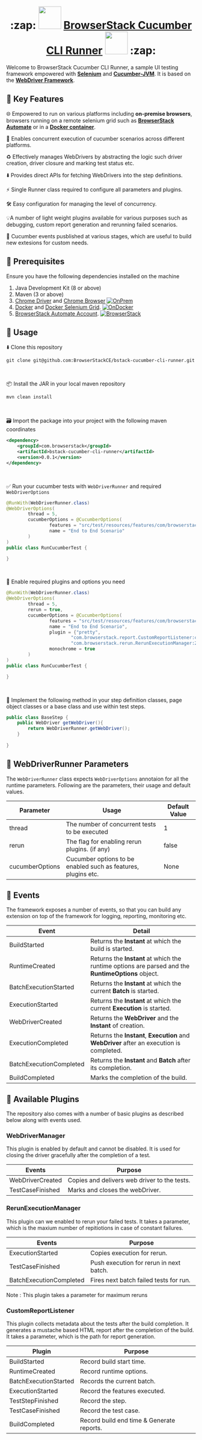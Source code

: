 <h1 align="center">   :zap: <img src="https://avatars.githubusercontent.com/u/1119453?s=200&v=4" width="60" height="60" > <a href="https://github.com/browserstack/browserstack-examples-junit5">BrowserStack Cucumber CLI Runner</a>  <img src="https://avatars.githubusercontent.com/u/320565?s=200&v=4" width="60" height="60" >
 :zap:</h1>
 
 Welcome to BrowserStack Cucumber CLI Runner, a sample UI testing framework empowered with **[Selenium](https://www.selenium.dev/)** and **[Cucumber-JVM](https://cucumber.io/docs/installation/java/)**. It is based on the **[WebDriver Framework](https://github.com/browserstack/webdriver-framework)**.
 
 ## :pushpin: Key Features
 
:globe_with_meridians: Empowered to run on various platforms including **on-premise browsers**, browsers running on a remote selenium grid such as 
 **[BrowserStack Automate](https://www.browserstack.com/automate)** or in a **[Docker container](https://github.com/SeleniumHQ/docker-selenium)**.

:rocket: Enables concurrent execution of cucumber scenarios across different platforms.

:recycle: Effectively manages WebDrivers by abstracting the logic such driver creation, driver closure and marking test status etc.

:arrow_down: Provides direct APIs for fetching WebDrivers into the step definitions.

:zap: Single Runner class required to configure all parameters and plugins.

:hammer_and_wrench: Easy configuration for managing the level of concurrency.

:bulb:A number of light weight plugins available for various purposes such as debugging, custom report generation and rerunning failed scenarios.

:test_tube: Cucumber events pusblished at various stages, which are useful to build new extesions for custom needs.

 
  ## :pushpin: Prerequisites
 Ensure you have the following dependencies installed on the machine
 
 1. Java Development Kit (8 or above)
 2. Maven (3 or above)
 3. [Chrome Driver](https://chromedriver.chromium.org/) and [Chrome Browser](https://www.google.com/chrome/)   [![OnPrem](https://img.shields.io/badge/For-OnPrem-green)]()
 5. [Docker](https://www.docker.com/) and [Docker Selenium Grid](https://github.com/SeleniumHQ/docker-selenium).  [![OnDocker](https://img.shields.io/badge/For-OnDocker-blue)]()
 6. [BrowserStack Automate Account](https://www.browserstack.com/automate). [![BrowserStack](https://img.shields.io/badge/For-BrowserStackAutomate-orange)]()



  ## :pushpin: Usage

:arrow_down: Clone this repository

```git
git clone git@github.com:BrowserStackCE/bstack-cucumber-cli-runner.git
```
<br>

:package: Install the JAR in your local maven repository
```sh
mvn clean install
```

<br>

:card_file_box: Import the package into your project with the following maven coordinates
```xml
<dependency>
    <groupId>com.browserstack</groupId>
    <artifactId>bstack-cucumber-cli-runner</artifactId>
    <version>0.0.1</version>
</dependency>
```

<br>

:white_check_mark: Run your cucumber tests with ``WebDriverRunner`` and required ``WebDriverOptions``

```java
@RunWith(WebDriverRunner.class)
@WebDriverOptions(
        thread = 5,
        cucumberOptions = @CucumberOptions(
                features = "src/test/resources/features/com/browserstack",
                name = "End to End Scenario"
        )
)
public class RunCucumberTest {

}
```

<br>

:dizzy: Enable required plugins and options you need

```java
@RunWith(WebDriverRunner.class)
@WebDriverOptions(
        thread = 5,
        rerun = true,
        cucumberOptions = @CucumberOptions(
                features = "src/test/resources/features/com/browserstack",
                name = "End to End Scenario",
                plugin = {"pretty",
                        "com.browserstack.report.CustomReportListener:custom/reports",
                        "com.browserstack.rerun.RerunExecutionManager:2"},
                monochrome = true
        )
)
public class RunCucumberTest {

}
```

<br>

:rocket: Implement the following method in your step definition classes, page object classes or a base class and use within test steps.
```java
public class BaseStep {
    public WebDriver getWebDriver(){
        return WebDriverRunner.getWebDriver();
    }
    
}

```

  ## :pushpin: WebDriverRunner Parameters
  
  The ``WebDriverRunner`` class expects ``WebDriverOptions`` annotaion for all the runtime parameters. Following are the parameters, their usage and default values.
  
  | Parameter | Usage | Default Value |
|--- | --- | --- | 
|thread| The number of concurrent tests to be executed |1|
|rerun|The flag for enabling rerun plugins. (if any)|false|
|cucumberOptions|Cucumber options to be enabled such as features, plugins etc. |None|
  

  ## :pushpin: Events

The framework exposes a number of events, so that you can build any extension on top of the framework for logging, reporting, monitoring etc.

| Event | Detail |
|--- | --- | 
|BuildStarted| Returns the **Instant** at which the build is started.
|RuntimeCreated| Returns the **Instant** at which the runtime options are parsed and the **RuntimeOptions** object.
|BatchExecutionStarted| Returns the **Instant** at which the current **Batch** is started.
|ExecutionStarted| Returns the **Instant** at which the current **Execution** is started.
|WebDriverCreated| Returns the **WebDriver** and the **Instant** of creation.
|ExecutionCompleted| Returns the **Instant**, **Execution** and **WebDriver** after an execution is completed.
|BatchExecutionCompleted| Returns the **Instant** and **Batch** after its completion.
|BuildCompleted| Marks the completion of the build.

  ## :pushpin: Available Plugins
The  repository also comes with a number of basic plugins as described below along with events used.

### WebDriverManager
This plugin is enabled by default and cannot be disabled. It is used for closing the driver gracefully after the completion of a test.

| Events | Purpose |
|--- | --- | 
|WebDriverCreated| Copies and delivers web driver to the tests.
|TestCaseFinished|Marks and closes the webDriver.

###  RerunExecutionManager

This plugin can we enabled to rerun your failed tests. It takes a parameter, which is the maxium number of repitiotions in case of constant failures.

| Events | Purpose |
|--- | --- | 
|ExecutionStarted|Copies execution for rerun.
|TestCaseFinished|Push execution for rerun in next batch.
|BatchExecutionCompleted|Fires next batch failed tests for run.

Note : This plugin takes a parameter for maximum reruns


### CustomReportListener

This plugin collects metadata about the tests after the build completion. It generates a mustache based HTML report after the completion of the build. It takes a parameter, which is the path for report generation.

| Plugin | Purpose |
|--- | --- | 
|BuildStarted|Record build start time.
|RuntimeCreated|Record runtime options.
|BatchExecutionStarted|Records the current batch.
|ExecutionStarted|Record the features executed.
|TestStepFinished|Record the step.
|TestCaseFinished|Record the test case.
|BuildCompleted|Record build end time & Generate reports.
